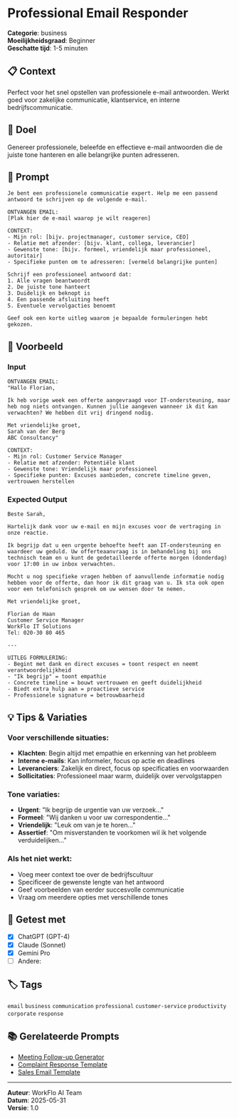 # Professional Email Responder

**Categorie**: business  
**Moeilijkheidsgraad**: Beginner  
**Geschatte tijd**: 1-5 minuten

## 📋 Context
Perfect voor het snel opstellen van professionele e-mail antwoorden. Werkt goed voor zakelijke communicatie, klantservice, en interne bedrijfscommunicatie.

## 🎯 Doel
Genereer professionele, beleefde en effectieve e-mail antwoorden die de juiste tone hanteren en alle belangrijke punten adresseren.

## 🤖 Prompt
```
Je bent een professionele communicatie expert. Help me een passend antwoord te schrijven op de volgende e-mail.

ONTVANGEN EMAIL:
[Plak hier de e-mail waarop je wilt reageren]

CONTEXT:
- Mijn rol: [bijv. projectmanager, customer service, CEO]
- Relatie met afzender: [bijv. klant, collega, leverancier]
- Gewenste tone: [bijv. formeel, vriendelijk maar professioneel, autoritair]
- Specifieke punten om te adresseren: [vermeld belangrijke punten]

Schrijf een professioneel antwoord dat:
1. Alle vragen beantwoordt
2. De juiste tone hanteert
3. Duidelijk en beknopt is
4. Een passende afsluiting heeft
5. Eventuele vervolgacties benoemt

Geef ook een korte uitleg waarom je bepaalde formuleringen hebt gekozen.
```

## 📖 Voorbeeld

### Input
```
ONTVANGEN EMAIL:
"Hallo Florian,

Ik heb vorige week een offerte aangevraagd voor IT-ondersteuning, maar heb nog niets ontvangen. Kunnen jullie aangeven wanneer ik dit kan verwachten? We hebben dit vrij dringend nodig.

Met vriendelijke groet,
Sarah van der Berg
ABC Consultancy"

CONTEXT:
- Mijn rol: Customer Service Manager
- Relatie met afzender: Potentiële klant
- Gewenste tone: Vriendelijk maar professioneel
- Specifieke punten: Excuses aanbieden, concrete timeline geven, vertrouwen herstellen
```

### Expected Output
```
Beste Sarah,

Hartelijk dank voor uw e-mail en mijn excuses voor de vertraging in onze reactie.

Ik begrijp dat u een urgente behoefte heeft aan IT-ondersteuning en waardeer uw geduld. Uw offerteaanvraag is in behandeling bij ons technisch team en u kunt de gedetailleerde offerte morgen (donderdag) voor 17:00 in uw inbox verwachten.

Mocht u nog specifieke vragen hebben of aanvullende informatie nodig hebben voor de offerte, dan hoor ik dit graag van u. Ik sta ook open voor een telefonisch gesprek om uw wensen door te nemen.

Met vriendelijke groet,

Florian de Haan
Customer Service Manager
WorkFlo IT Solutions
Tel: 020-30 80 465

---

UITLEG FORMULERING:
- Begint met dank en direct excuses = toont respect en neemt verantwoordelijkheid
- "Ik begrijp" = toont empathie
- Concrete timeline = bouwt vertrouwen en geeft duidelijkheid
- Biedt extra hulp aan = proactieve service
- Professionele signature = betrouwbaarheid
```

## 💡 Tips & Variaties

### Voor verschillende situaties:
- **Klachten**: Begin altijd met empathie en erkenning van het probleem
- **Interne e-mails**: Kan informeler, focus op actie en deadlines
- **Leveranciers**: Zakelijk en direct, focus op specificaties en voorwaarden
- **Sollicitaties**: Professioneel maar warm, duidelijk over vervolgstappen

### Tone variaties:
- **Urgent**: "Ik begrijp de urgentie van uw verzoek..."
- **Formeel**: "Wij danken u voor uw correspondentie..."
- **Vriendelijk**: "Leuk om van je te horen..."
- **Assertief**: "Om misverstanden te voorkomen wil ik het volgende verduidelijken..."

### Als het niet werkt:
- Voeg meer context toe over de bedrijfscultuur
- Specificeer de gewenste lengte van het antwoord
- Geef voorbeelden van eerder succesvolle communicatie
- Vraag om meerdere opties met verschillende tones

## 🧪 Getest met
- [x] ChatGPT (GPT-4)
- [x] Claude (Sonnet)
- [x] Gemini Pro
- [ ] Andere: 

## 🏷️ Tags
`email` `business` `communication` `professional` `customer-service` `productivity` `corporate` `response`

## 📚 Gerelateerde Prompts
- [Meeting Follow-up Generator](./meeting-followup.md)
- [Complaint Response Template](./complaint-response.md)
- [Sales Email Template](../content/sales-email.md)

---
**Auteur**: WorkFlo AI Team  
**Datum**: 2025-05-31  
**Versie**: 1.0
